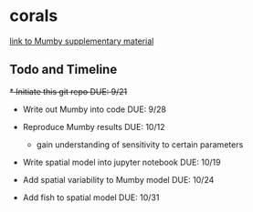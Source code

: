 # corals

[link to Mumby supplementary material](https://media-nature-com.libproxy.berkeley.edu/original/nature-assets/nature/journal/v450/n7166/extref/nature06252-s1.pdf)

## Todo and Timeline

~~* Initiate this git repo
DUE: 9/21~~

* Write out Mumby into code
DUE: 9/28


* Reproduce Mumby results DUE: 10/12
  * gain understanding of sensitivity to certain parameters


* Write spatial model into jupyter notebook
DUE: 10/19

* Add spatial variability to Mumby model
DUE: 10/24

* Add fish to spatial model
DUE: 10/31


